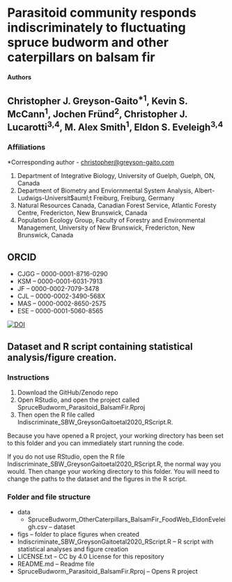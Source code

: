 Parasitoid community responds indiscriminately to fluctuating spruce budworm and other caterpillars on balsam fir
=========

#### Authors
Christopher J. Greyson-Gaito<sup>*1</sup>, Kevin S. McCann<sup>1</sup>, Jochen Fr&uuml;nd<sup>2</sup>, Christopher J. Lucarotti<sup>3,4</sup>, M. Alex Smith<sup>1</sup>, Eldon S. Eveleigh<sup>3,4</sup>
----------

### Affiliations
*Corresponding author - christopher@greyson-gaito.com

1. Department of Integrative Biology, University of Guelph, Guelph, ON, Canada
2. Department of Biometry and Enviornmental System Analysis, Albert-Ludwigs-Universit$auml;t Freiburg, Freiburg, Germany
3. Natural Resources Canada, Canadian Forest Service, Atlantic Foresty Centre, Fredericton, New Brunswick, Canada
4. Population Ecology Group, Faculty of Forestry and Environmental Management, University of New Brunswick, Fredericton, New Brunswick, Canada

## ORCID
* CJGG &ndash; 0000-0001-8716-0290
* KSM &ndash; 0000-0001-6031-7913
* JF &ndash; 0000-0002-7079-3478
* CJL &ndash; 0000-0002-3490-568X
* MAS &ndash; 0000-0002-8650-2575
* ESE &ndash; 0000-0001-5060-8565

[![DOI](https://zenodo.org/badge/DOI/10.5281/zenodo.1305399.svg)](https://doi.org/10.5281/zenodo.1305399)

## Dataset and  R script containing statistical analysis/figure creation.

### Instructions

1. Download the GitHub/Zenodo repo
2. Open RStudio, and open the project called SpruceBudworm_Parasitoid_BalsamFir.Rproj
3. Then open the R file called Indiscriminate_SBW_GreysonGaitoetal2020_RScript.R.

Because you have opened a R project, your working directory has been set to this folder and you can immediately start running the code.

If you do not use RStudio, open the R file Indiscriminate_SBW_GreysonGaitoetal2020_RScript.R, the normal way you would.
Then change your working directory to this folder. You will need to change the paths to the dataset and the figures in the R script.

### Folder and file structure

* data
    * SpruceBudworm_OtherCaterpillars_BalsamFir_FoodWeb_EldonEveleigh.csv &ndash; dataset
* figs &ndash; folder to place figures when created
* Indiscriminate_SBW_GreysonGaitoetal2020_RScript.R &ndash; R script with statistical analyses and figure creation
* LICENSE.txt &ndash; CC by 4.0 License for this repository
* README.md &ndash; Readme file
* SpruceBudworm_Parasitoid_BalsamFir.Rproj &ndash; Opens R project



